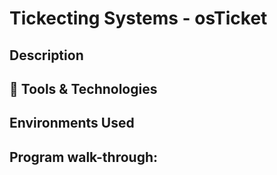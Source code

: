 <h1>Tickecting Systems - osTicket</h1>


<h2>Description</h2>


<h2>🔧 Tools & Technologies</h2>



<h2>Environments Used </h2>



<h2>Program walk-through:</h2>


